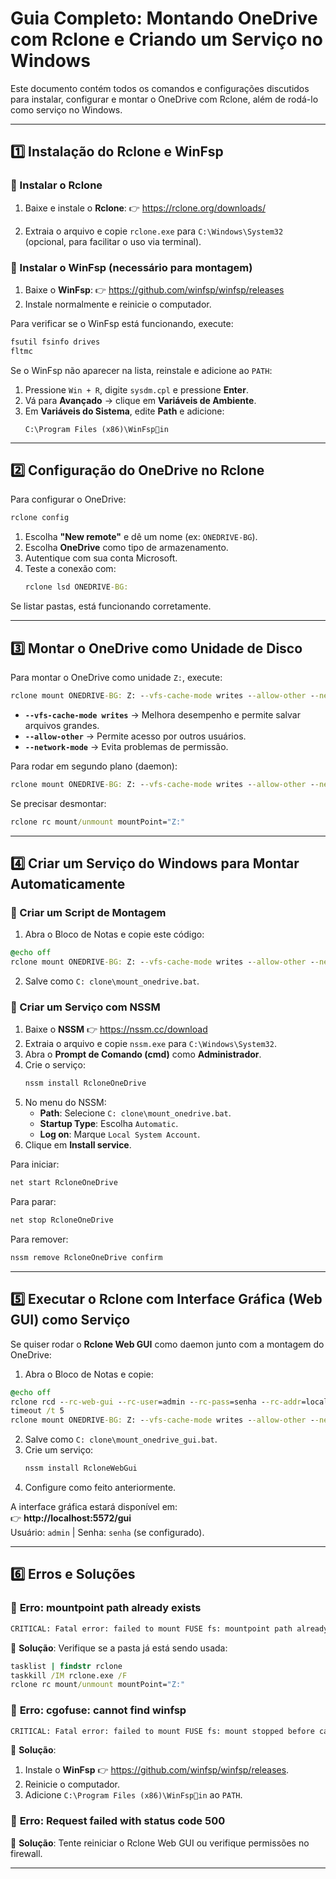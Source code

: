 # Guia Completo: Montando OneDrive com Rclone e Criando um Serviço no Windows

Este documento contém todos os comandos e configurações discutidos para instalar, configurar e montar o OneDrive com Rclone, além de rodá-lo como serviço no Windows.

---

## 1️⃣ Instalação do Rclone e WinFsp

### 🔹 Instalar o Rclone
1. Baixe e instale o **Rclone**:
   👉 https://rclone.org/downloads/

2. Extraia o arquivo e copie `rclone.exe` para `C:\Windows\System32` (opcional, para facilitar o uso via terminal).

### 🔹 Instalar o WinFsp (necessário para montagem)
1. Baixe o **WinFsp**:
   👉 https://github.com/winfsp/winfsp/releases
2. Instale normalmente e reinicie o computador.

Para verificar se o WinFsp está funcionando, execute:
```cmd
fsutil fsinfo drives
fltmc
```

Se o WinFsp não aparecer na lista, reinstale e adicione ao `PATH`:
1. Pressione `Win + R`, digite `sysdm.cpl` e pressione **Enter**.
2. Vá para **Avançado** → clique em **Variáveis de Ambiente**.
3. Em **Variáveis do Sistema**, edite **Path** e adicione:
   ```
   C:\Program Files (x86)\WinFspin
   ```

---

## 2️⃣ Configuração do OneDrive no Rclone

Para configurar o OneDrive:
```cmd
rclone config
```
1. Escolha **"New remote"** e dê um nome (ex: `ONEDRIVE-BG`).
2. Escolha **OneDrive** como tipo de armazenamento.
3. Autentique com sua conta Microsoft.
4. Teste a conexão com:
   ```cmd
   rclone lsd ONEDRIVE-BG:
   ```

Se listar pastas, está funcionando corretamente.

---

## 3️⃣ Montar o OneDrive como Unidade de Disco

Para montar o OneDrive como unidade `Z:`, execute:
```cmd
rclone mount ONEDRIVE-BG: Z: --vfs-cache-mode writes --allow-other --network-mode
```
- **`--vfs-cache-mode writes`** → Melhora desempenho e permite salvar arquivos grandes.
- **`--allow-other`** → Permite acesso por outros usuários.
- **`--network-mode`** → Evita problemas de permissão.

Para rodar em segundo plano (daemon):
```cmd
rclone mount ONEDRIVE-BG: Z: --vfs-cache-mode writes --allow-other --network-mode --daemon
```

Se precisar desmontar:
```cmd
rclone rc mount/unmount mountPoint="Z:"
```

---

## 4️⃣ Criar um Serviço do Windows para Montar Automaticamente

### 📌 Criar um Script de Montagem

1. Abra o Bloco de Notas e copie este código:
```cmd
@echo off
rclone mount ONEDRIVE-BG: Z: --vfs-cache-mode writes --allow-other --network-mode --daemon
```

2. Salve como `C:
clone\mount_onedrive.bat`.

### 📌 Criar um Serviço com NSSM

1. Baixe o **NSSM** 👉 https://nssm.cc/download
2. Extraia o arquivo e copie `nssm.exe` para `C:\Windows\System32`.
3. Abra o **Prompt de Comando (cmd)** como **Administrador**.
4. Crie o serviço:
   ```cmd
   nssm install RcloneOneDrive
   ```
5. No menu do NSSM:
   - **Path**: Selecione `C:
clone\mount_onedrive.bat`.
   - **Startup Type**: Escolha `Automatic`.
   - **Log on**: Marque `Local System Account`.
6. Clique em **Install service**.

Para iniciar:
```cmd
net start RcloneOneDrive
```
Para parar:
```cmd
net stop RcloneOneDrive
```
Para remover:
```cmd
nssm remove RcloneOneDrive confirm
```

---

## 5️⃣ Executar o Rclone com Interface Gráfica (Web GUI) como Serviço

Se quiser rodar o **Rclone Web GUI** como daemon junto com a montagem do OneDrive:

1. Abra o Bloco de Notas e copie:
```cmd
@echo off
rclone rcd --rc-web-gui --rc-user=admin --rc-pass=senha --rc-addr=localhost:5572 --rc-no-auth --daemon
timeout /t 5
rclone mount ONEDRIVE-BG: Z: --vfs-cache-mode writes --allow-other --network-mode --daemon
```
2. Salve como `C:
clone\mount_onedrive_gui.bat`.
3. Crie um serviço:
   ```cmd
   nssm install RcloneWebGui
   ```
4. Configure como feito anteriormente.

A interface gráfica estará disponível em:  
👉 **http://localhost:5572/gui**  
Usuário: `admin` | Senha: `senha` (se configurado).

---

## 6️⃣ Erros e Soluções

### 🔴 **Erro: mountpoint path already exists**
```cmd
CRITICAL: Fatal error: failed to mount FUSE fs: mountpoint path already exists
```
🔹 **Solução**: Verifique se a pasta já está sendo usada:
```cmd
tasklist | findstr rclone
taskkill /IM rclone.exe /F
rclone rc mount/unmount mountPoint="Z:"
```

### 🔴 **Erro: cgofuse: cannot find winfsp**
```cmd
CRITICAL: Fatal error: failed to mount FUSE fs: mount stopped before calling Init: mount failed: cgofuse: cannot find winfsp
```
🔹 **Solução**:
1. Instale o **WinFsp** 👉 https://github.com/winfsp/winfsp/releases.
2. Reinicie o computador.
3. Adicione `C:\Program Files (x86)\WinFspin` ao `PATH`.

### 🔴 **Erro: Request failed with status code 500**
🔹 **Solução**: Tente reiniciar o Rclone Web GUI ou verifique permissões no firewall.

---
